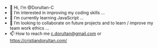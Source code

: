 - 👋 Hi, I’m @Dorultan-C
- 👀 I’m interested in improving my coding skills ...
- 🌱 I’m currently learning JavaScript ...
- 💞️ I’m looking to collaborate on future projects and to learn / improve my team work ethics ...
- 📫 How to reach me c.dorultan@gmail.com or https://cristiandorultan.com/

<!---
Dorultan-C/Dorultan-C is a ✨ special ✨ repository because its `README.md` (this file) appears on your GitHub profile.
You can click the Preview link to take a look at your changes.
--->
